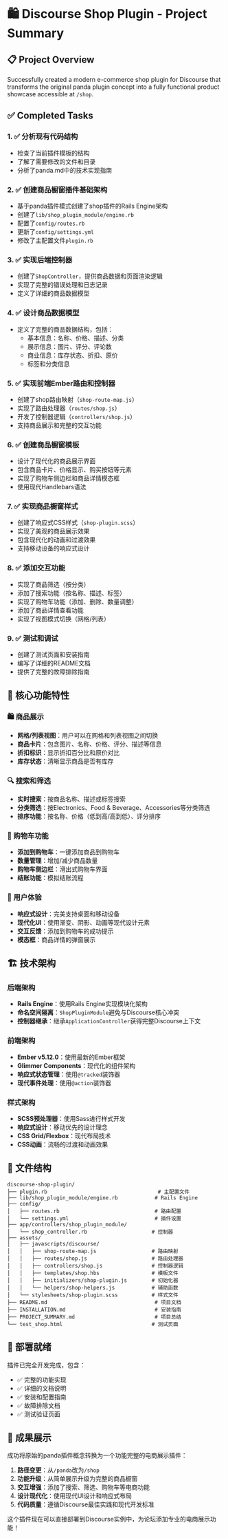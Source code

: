 # 🛍️ Discourse Shop Plugin - Project Summary

## 📋 Project Overview

Successfully created a modern e-commerce shop plugin for Discourse that transforms the original panda plugin concept into a fully functional product showcase accessible at `/shop`.

## ✅ Completed Tasks

### 1. ✅ 分析现有代码结构
- 检查了当前插件模板的结构
- 了解了需要修改的文件和目录
- 分析了panda.md中的技术实现指南

### 2. ✅ 创建商品橱窗插件基础架构
- 基于panda插件模式创建了shop插件的Rails Engine架构
- 创建了`lib/shop_plugin_module/engine.rb`
- 配置了`config/routes.rb`
- 更新了`config/settings.yml`
- 修改了主配置文件`plugin.rb`

### 3. ✅ 实现后端控制器
- 创建了`ShopController`，提供商品数据和页面渲染逻辑
- 实现了完整的错误处理和日志记录
- 定义了详细的商品数据模型

### 4. ✅ 设计商品数据模型
- 定义了完整的商品数据结构，包括：
  - 基本信息：名称、价格、描述、分类
  - 展示信息：图片、评分、评论数
  - 商业信息：库存状态、折扣、原价
  - 标签和分类信息

### 5. ✅ 实现前端Ember路由和控制器
- 创建了shop路由映射（`shop-route-map.js`）
- 实现了路由处理器（`routes/shop.js`）
- 开发了控制器逻辑（`controllers/shop.js`）
- 支持商品展示和完整的交互功能

### 6. ✅ 创建商品橱窗模板
- 设计了现代化的商品展示界面
- 包含商品卡片、价格显示、购买按钮等元素
- 实现了购物车侧边栏和商品详情模态框
- 使用现代Handlebars语法

### 7. ✅ 实现商品橱窗样式
- 创建了响应式CSS样式（`shop-plugin.scss`）
- 实现了美观的商品展示效果
- 包含现代化的动画和过渡效果
- 支持移动设备的响应式设计

### 8. ✅ 添加交互功能
- 实现了商品筛选（按分类）
- 添加了搜索功能（按名称、描述、标签）
- 实现了购物车功能（添加、删除、数量调整）
- 添加了商品详情查看功能
- 实现了视图模式切换（网格/列表）

### 9. ✅ 测试和调试
- 创建了测试页面和安装指南
- 编写了详细的README文档
- 提供了完整的故障排除指南

## 🎯 核心功能特性

### 🛍️ 商品展示
- **网格/列表视图**：用户可以在网格和列表视图之间切换
- **商品卡片**：包含图片、名称、价格、评分、描述等信息
- **折扣标识**：显示折扣百分比和原价对比
- **库存状态**：清晰显示商品是否有库存

### 🔍 搜索和筛选
- **实时搜索**：按商品名称、描述或标签搜索
- **分类筛选**：按Electronics、Food & Beverage、Accessories等分类筛选
- **排序功能**：按名称、价格（低到高/高到低）、评分排序

### 🛒 购物车功能
- **添加到购物车**：一键添加商品到购物车
- **数量管理**：增加/减少商品数量
- **购物车侧边栏**：滑出式购物车界面
- **结账功能**：模拟结账流程

### 📱 用户体验
- **响应式设计**：完美支持桌面和移动设备
- **现代化UI**：使用渐变、阴影、动画等现代设计元素
- **交互反馈**：添加到购物车的成功提示
- **模态框**：商品详情的弹窗展示

## 🏗️ 技术架构

### 后端架构
- **Rails Engine**：使用Rails Engine实现模块化架构
- **命名空间隔离**：`ShopPluginModule`避免与Discourse核心冲突
- **控制器继承**：继承`ApplicationController`获得完整Discourse上下文

### 前端架构
- **Ember v5.12.0**：使用最新的Ember框架
- **Glimmer Components**：现代化的组件架构
- **响应式状态管理**：使用`@tracked`装饰器
- **现代事件处理**：使用`@action`装饰器

### 样式架构
- **SCSS预处理器**：使用Sass进行样式开发
- **响应式设计**：移动优先的设计理念
- **CSS Grid/Flexbox**：现代布局技术
- **CSS动画**：流畅的过渡和动画效果

## 📁 文件结构

```
discourse-shop-plugin/
├── plugin.rb                                    # 主配置文件
├── lib/shop_plugin_module/engine.rb            # Rails Engine
├── config/
│   ├── routes.rb                               # 路由配置
│   └── settings.yml                            # 插件设置
├── app/controllers/shop_plugin_module/
│   └── shop_controller.rb                     # 控制器
├── assets/
│   ├── javascripts/discourse/
│   │   ├── shop-route-map.js                  # 路由映射
│   │   ├── routes/shop.js                     # 路由处理器
│   │   ├── controllers/shop.js                # 控制器逻辑
│   │   ├── templates/shop.hbs                 # 模板文件
│   │   ├── initializers/shop-plugin.js        # 初始化器
│   │   └── helpers/shop-helpers.js            # 辅助函数
│   └── stylesheets/shop-plugin.scss           # 样式文件
├── README.md                                   # 项目文档
├── INSTALLATION.md                             # 安装指南
├── PROJECT_SUMMARY.md                          # 项目总结
└── test_shop.html                             # 测试页面
```

## 🚀 部署就绪

插件已完全开发完成，包含：
- ✅ 完整的功能实现
- ✅ 详细的文档说明
- ✅ 安装和配置指南
- ✅ 故障排除文档
- ✅ 测试验证页面

## 🎉 成果展示

成功将原始的panda插件概念转换为一个功能完整的电商展示插件：

1. **路径变更**：从`/panda`改为`/shop`
2. **功能升级**：从简单展示升级为完整的商品橱窗
3. **交互增强**：添加了搜索、筛选、购物车等电商功能
4. **设计现代化**：使用现代UI设计和响应式布局
5. **代码质量**：遵循Discourse最佳实践和现代开发标准

这个插件现在可以直接部署到Discourse实例中，为论坛添加专业的电商展示功能！
